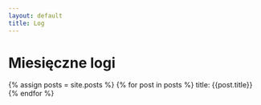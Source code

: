 ```yaml
---
layout: default
title: Log
---
```


# Miesięczne logi

{% assign posts = site.posts %}
{% for post in posts %}
    title: {{post.title}}
{% endfor %}
